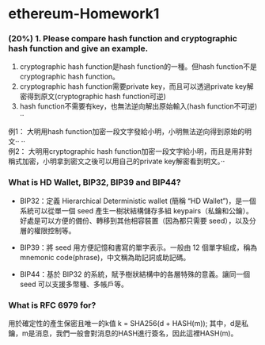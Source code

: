 # ethereum-Homework1
### (20%) 1. Please compare hash function and cryptographic hash function and give an example.
1. cryptographic hash function是hash function的一種。但hash function不是cryptographic hash function。
2. cryptographic hash function需要private key，而且可以透過private key解密得到原文(cryptographic hash function可逆) 
3. hash function不需要有key，也無法逆向解出原始輸入(hash function不可逆) ··  

例1： 大明用hash function加密一段文字發給小明，小明無法逆向得到原始的明文··  ··  
例2： 大明用cryptographic hash function加密一段文字給小明，而且是用非對稱式加密，小明拿到密文之後可以用自己的private key解密看到明文。··  

### What is HD Wallet, BIP32, BIP39 and BIP44?
* BIP32：定義 Hierarchical Deterministic wallet (簡稱 “HD Wallet”)，是一個系統可以從單一個 seed 產生一樹狀結構儲存多組 keypairs（私鑰和公鑰）。好處是可以方便的備份、轉移到其他相容裝置（因為都只需要 seed），以及分層的權限控制等。

* BIP39：將 seed 用方便記憶和書寫的單字表示。一般由 12 個單字組成，稱為 mnemonic code(phrase)，中文稱為助記詞或助記碼。

* BIP44：基於 BIP32 的系統，賦予樹狀結構中的各層特殊的意義。讓同一個 seed 可以支援多幣種、多帳戶等。

### What is RFC 6979 for?
用於確定性的產生保密且唯一的k值
k = SHA256(d + HASH(m));
其中，d是私鑰，m是消息，我們一般會對消息的HASH進行簽名，因此這裡HASH(m)。
